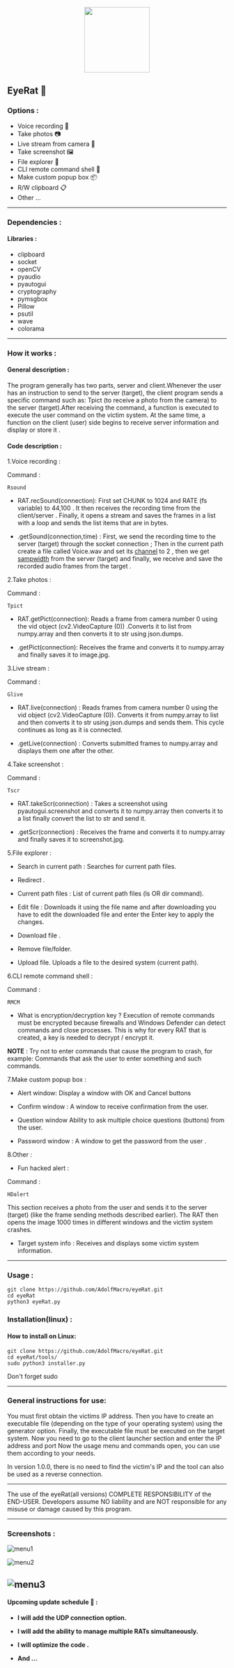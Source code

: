 <p align="center">
  <img 
    width="150"
    height="150"
    src="https://github.com/AdolfMacro/AdolfMacro/blob/main/logo.png"
  >
</p>


## EyeRat 🐁
### Options :

- Voice recording 🎤
- Take photos 📷
- Live stream from camera 👀
- Take screenshot 🖼️
- File explorer 📁
- CLI remote command shell 🚀
- Make custom popup box 📦
- R/W clipboard 📋
- Other ...
-------
###  Dependencies :
#### Libraries :
- clipboard
- socket
- openCV
- pyaudio
- pyautogui
- cryptography
- pymsgbox
- Pillow
- psutil
- wave
- colorama
-------
### How it works :
#### General description :
The program generally has two parts, server and client.Whenever the user has an instruction to send to the server (target), the client program sends a specific command such as: Tpict (to receive a photo from the camera) to the server (target).After receiving the command, a function is executed to execute the user command on the victim system.  At the same time, a function on the client (user) side begins to receive server information and display or store it .

#### Code description :

1.Voice recording :


Command :
```
Rsound
```

- RAT.recSound(connection):
First set CHUNK to 1024 and RATE (fs variable) to 44,100 . It then receives the recording time from the client/server . Finally, it opens a stream and saves the frames in a list with a loop and sends the list items that are in bytes.


 -  .getSound(connection,time) :
First, we send the recording time to the server (target) through the socket connection ; Then in the current path create a file called Voice.wav and set its [channel](https://www.wildlifeacoustics.com/resources/faqs/what-is-an-audio-channel "channel") to 2 , then we get [sampwidth](https://www.phonetik.uni-muenchen.de/forschung/BITS/TP1/Cookbook/node62.html "sampwidth") from the server (target) and finally, we receive and save the recorded audio frames from the target .



2.Take photos :


Command :
```
Tpict
```

- RAT.getPict(connection):
Reads a frame from camera number 0 using the vid object (cv2.VideoCapture (0)) .Converts it to list from numpy.array and then converts it to str using json.dumps.

- .getPict(connection):
Receives the frame and converts it to numpy.array and finally saves it to image.jpg.


3.Live stream :


Command :
```
Glive
```

- RAT.live(connection) :
Reads frames from camera number 0 using the vid object (cv2.VideoCapture (0)). Converts it from numpy.array to list and then converts it to str using json.dumps and sends them.
This cycle continues as long as it is connected.

- .getLive(connection) :
Converts submitted frames to numpy.array and displays them one after the other.

4.Take screenshot :


Command :
```
Tscr
```

- RAT.takeScr(connection) :
Takes a screenshot using pyautogui.screenshot and converts it to numpy.array then converts it to a list finally convert the list to str and send it.

- .getScr(connection) :
Receives the frame and converts it to numpy.array and finally saves it to screenshot.jpg.

5.File explorer :


- Search in current path :
Searches for current path files.

- Redirect .

-  Current path files :
List of  current path files (ls OR dir command).

- Edit file :
Downloads it using the file name and after downloading you have to edit the downloaded file and enter the Enter key to apply the changes.

- Download file .

- Remove file/folder.

- Upload file.
Uploads a file to the desired system (current path).


6.CLI remote command shell :


Command :
```
RMCM
```

- What is encryption/decryption key ?
Execution of remote commands must be encrypted because firewalls and Windows Defender can detect commands and close processes.
This is why for every RAT that is created, a key is needed to decrypt / encrypt it.


**NOTE** : Try not to enter commands that cause the program to crash, for example: Commands that ask the user to enter something and such commands.

7.Make custom popup box :



- Alert window:
Display a window with OK and Cancel buttons

- Confirm window :
A window to receive confirmation from the user.

- Question window
Ability to ask multiple choice questions (buttons) from the user.

- Password window :
A window to get the password from the user .

8.Other :


- Fun hacked alert :


Command :
```
HDalert
```
This section receives a photo from the user and sends it to the server (target) (like the frame sending methods described earlier).
The RAT then opens the image 1000 times in different windows and the victim system crashes.

- Target system info :
Receives and displays some victim system information.

-------

### Usage :
```
git clone https://github.com/AdolfMacro/eyeRat.git
cd eyeRat
python3 eyeRat.py
```
### Installation(linux) :
#### How to install on **Linux**:
```
git clone https://github.com/AdolfMacro/eyeRat.git
cd eyeRat/tools/
sudo python3 installer.py
```
Don't forget sudo

-------

### General instructions for use:

You must first obtain the victims IP address.
Then you have to create an executable file (depending on the type of your operating system) using the generator option.
Finally, the executable file must be executed on the target system.
Now you need to go to the client launcher section and enter the IP address and port
Now the usage menu and commands open, you can use them according to your needs.

In version 1.0.0, there is no need to find the victim's IP and the tool can also be used as a reverse connection.

--------
The use of the eyeRat(all versions) COMPLETE RESPONSIBILITY of the END-USER. Developers assume NO liability and are NOT responsible for any misuse or damage caused by this program.

--------
### Screenshots :
![menu1](https://github.com/AdolfMacro/eyeRat/blob/main/screenshots/1.jpg?raw=true)


![menu2](https://github.com/AdolfMacro/eyeRat/blob/main/screenshots/2.jpg?raw=true)


![menu3](https://github.com/AdolfMacro/eyeRat/blob/main/screenshots/3.jpg?raw=true)
--------

#### Upcoming update schedule 🌱 :

- **I will add the UDP connection option.**

- **I will add the ability to manage multiple RATs simultaneously.**

- **I will optimize the code .**

- **And  ...**

